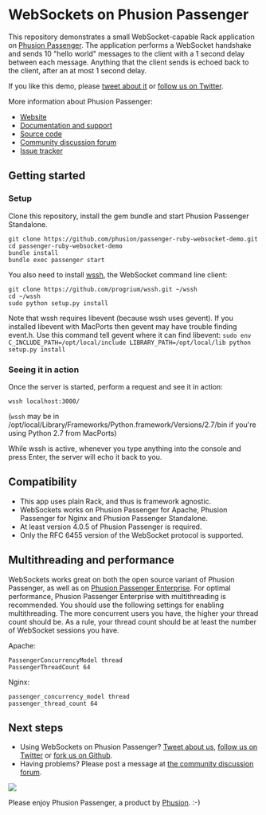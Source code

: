 # WebSockets on Phusion Passenger

This repository demonstrates a small WebSocket-capable Rack application on [Phusion Passenger](https://www.phusionpassenger.com/). The application performs a WebSocket handshake and sends 10 "hello world" messages to the client with a 1 second delay between each message. Anything that the client sends is echoed back to the client, after an at most 1 second delay.

If you like this demo, please [tweet about it](https://twitter.com/share) or [follow us on Twitter](https://twitter.com/phusion_nl).

More information about Phusion Passenger:

 * [Website](https://www.phusionpassenger.com/)
 * [Documentation and support](https://www.phusionpassenger.com/)
 * [Source code](https://github.com/phusion/passenger)
 * [Community discussion forum](https://groups.google.com/d/forum/phusion-passenger‎)
 * [Issue tracker](https://code.google.com/p/phusion-passenger/issues/list)

## Getting started

### Setup

Clone this repository, install the gem bundle and start Phusion Passenger Standalone.

    git clone https://github.com/phusion/passenger-ruby-websocket-demo.git
    cd passenger-ruby-websocket-demo
    bundle install
    bundle exec passenger start

You also need to install [wssh](https://github.com/progrium/wssh), the WebSocket command line client:

    git clone https://github.com/progrium/wssh.git ~/wssh
    cd ~/wssh
    sudo python setup.py install

Note that wssh requires libevent (because wssh uses gevent). If you installed libevent with MacPorts then gevent may have trouble finding event.h. Use this command tell gevent where it can find libevent: `sudo env C_INCLUDE_PATH=/opt/local/include LIBRARY_PATH=/opt/local/lib python setup.py install`

### Seeing it in action

Once the server is started, perform a request and see it in action:

    wssh localhost:3000/

(`wssh` may be in /opt/local/Library/Frameworks/Python.framework/Versions/2.7/bin if you're using Python 2.7 from MacPorts)

While wssh is active, whenever you type anything into the console and press Enter, the server will echo it back to you.

## Compatibility

 * This app uses plain Rack, and thus is framework agnostic.
 * WebSockets works on Phusion Passenger for Apache, Phusion Passenger for Nginx and Phusion Passenger Standalone.
 * At least version 4.0.5 of Phusion Passenger is required.
 * Only the RFC 6455 version of the WebSocket protocol is supported.

## Multithreading and performance

WebSockets works great on both the open source variant of Phusion Passenger, as well as on [Phusion Passenger Enterprise](https://www.phusionpassenger.com/). For optimal performance, Phusion Passenger Enterprise with multithreading is recommended. You should use the following settings for enabling multithreading. The more concurrent users you have, the higher your thread count should be. As a rule, your thread count should be at least the number of WebSocket sessions you have.

Apache:

    PassengerConcurrencyModel thread
    PassengerThreadCount 64

Nginx:

    passenger_concurrency_model thread
    passenger_thread_count 64

## Next steps

 * Using WebSockets on Phusion Passenger? [Tweet about us](https://twitter.com/share), [follow us on Twitter](https://twitter.com/phusion_nl) or [fork us on Github](https://github.com/phusion/passenger).
 * Having problems? Please post a message at [the community discussion forum](https://groups.google.com/d/forum/phusion-passenger).

[<img src="http://www.phusion.nl/assets/logo.png">](http://www.phusion.nl/)

Please enjoy Phusion Passenger, a product by [Phusion](http://www.phusion.nl/). :-)
